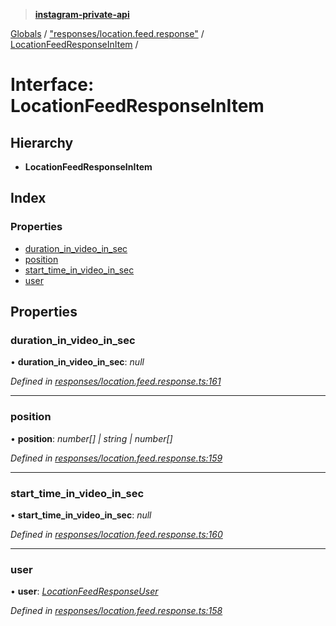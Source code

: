 > **[instagram-private-api](../README.md)**

[Globals](../README.md) / ["responses/location.feed.response"](../modules/_responses_location_feed_response_.md) / [LocationFeedResponseInItem](_responses_location_feed_response_.locationfeedresponseinitem.md) /

# Interface: LocationFeedResponseInItem

## Hierarchy

* **LocationFeedResponseInItem**

## Index

### Properties

* [duration_in_video_in_sec](_responses_location_feed_response_.locationfeedresponseinitem.md#duration_in_video_in_sec)
* [position](_responses_location_feed_response_.locationfeedresponseinitem.md#position)
* [start_time_in_video_in_sec](_responses_location_feed_response_.locationfeedresponseinitem.md#start_time_in_video_in_sec)
* [user](_responses_location_feed_response_.locationfeedresponseinitem.md#user)

## Properties

###  duration_in_video_in_sec

• **duration_in_video_in_sec**: *null*

*Defined in [responses/location.feed.response.ts:161](https://github.com/dilame/instagram-private-api/blob/173bc62/src/responses/location.feed.response.ts#L161)*

___

###  position

• **position**: *number[] | string | number[]*

*Defined in [responses/location.feed.response.ts:159](https://github.com/dilame/instagram-private-api/blob/173bc62/src/responses/location.feed.response.ts#L159)*

___

###  start_time_in_video_in_sec

• **start_time_in_video_in_sec**: *null*

*Defined in [responses/location.feed.response.ts:160](https://github.com/dilame/instagram-private-api/blob/173bc62/src/responses/location.feed.response.ts#L160)*

___

###  user

• **user**: *[LocationFeedResponseUser](_responses_location_feed_response_.locationfeedresponseuser.md)*

*Defined in [responses/location.feed.response.ts:158](https://github.com/dilame/instagram-private-api/blob/173bc62/src/responses/location.feed.response.ts#L158)*